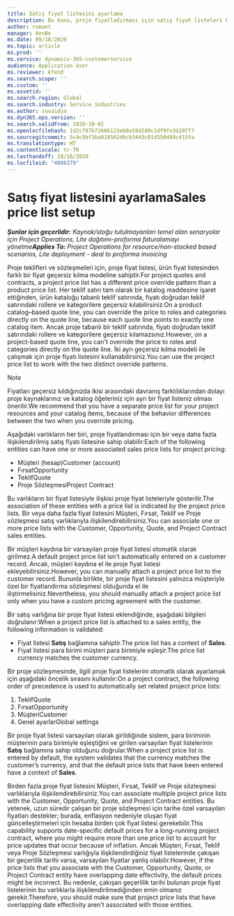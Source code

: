 ```yaml
---
title: Satış fiyat listesini ayarlama
description: Bu konu, proje fiyatladırması için satış fiyat listeleri hakkında bilgi sağlar.
author: rumant
manager: AnnBe
ms.date: 09/18/2020
ms.topic: article
ms.prod: ''
ms.service: dynamics-365-customerservice
audience: Application User
ms.reviewer: kfend
ms.search.scope: ''
ms.custom: ''
ms.assetid: ''
ms.search.region: Global
ms.search.industry: Service industries
ms.author: suvaidya
ms.dyn365.ops.version: ''
ms.search.validFrom: 2020-10-01
ms.openlocfilehash: 1d2c797b72666123eb0a18d2d0c1df9fe3d207f7
ms.sourcegitcommit: 5c4c9bf3ba018562d6cb3443c01d550489c415fa
ms.translationtype: HT
ms.contentlocale: tr-TR
ms.lasthandoff: 10/16/2020
ms.locfileid: "4086379"
---
```

# <a name="sales-price-list-setup"></a><span data-ttu-id="f545d-103">Satış fiyat listesini ayarlama</span><span class="sxs-lookup"><span data-stu-id="f545d-103">Sales price list setup</span></span>

<span data-ttu-id="f545d-104">_**Şunlar için geçerlidir:** Kaynak/stoğu tutulmayanları temel alan senaryolar için Project Operations, Lite dağıtımı-proforma faturalamayı yönetme_</span><span class="sxs-lookup"><span data-stu-id="f545d-104">_**Applies To:** Project Operations for resource/non-stocked based scenarios, Lite deployment - deal to proforma invoicing_</span></span>

<span data-ttu-id="f545d-105">Proje teklifleri ve sözleşmeleri için, proje fiyat listesi, ürün fiyat listesinden farklı bir fiyat geçersiz kılma modeline sahiptir.</span><span class="sxs-lookup"><span data-stu-id="f545d-105">For project quotes and contracts, a project price list has a different price override pattern than a product price list.</span></span> <span data-ttu-id="f545d-106">Her teklif satırı tam olarak bir katalog maddesine işaret ettiğinden, ürün kataloğu tabanlı teklif satırında, fiyatı doğrudan teklif satırındaki rollere ve kategorilere geçersiz kılabilirsiniz.</span><span class="sxs-lookup"><span data-stu-id="f545d-106">On a product catalog–based quote line, you can override the price to roles and categories directly on the quote line, because each quote line points to exactly one catalog item.</span></span> <span data-ttu-id="f545d-107">Ancak proje tabanlı bir teklif satırında, fiyatı doğrudan teklif satırındaki rollere ve kategorilere geçersiz kılamazsınız.</span><span class="sxs-lookup"><span data-stu-id="f545d-107">However, on a project-based quote line, you can't override the price to roles and categories directly on the quote line.</span></span> <span data-ttu-id="f545d-108">İki ayrı geçersiz kılma modeli ile çalışmak için proje fiyatı listesini kullanabilirsiniz.</span><span class="sxs-lookup"><span data-stu-id="f545d-108">You can use the project price list to work with the two distinct override patterns.</span></span>

> [!NOTE]
> <span data-ttu-id="f545d-109">Fiyatları geçersiz kıldığınızda ikisi arasındaki davranış farklılıklarından dolayı proje kaynaklarınız ve katalog öğeleriniz için ayrı bir fiyat listeniz olması önerilir.</span><span class="sxs-lookup"><span data-stu-id="f545d-109">We recommend that you have a separate price list for your project resources and your catalog items, because of the behavior differences between the two when you override pricing.</span></span>

<span data-ttu-id="f545d-110">Aşağıdaki varlıkların her biri, proje fiyatlandırması için bir veya daha fazla ilişkilendirilmiş satış fiyatı listesine sahip olabilir:</span><span class="sxs-lookup"><span data-stu-id="f545d-110">Each of the following entities can have one or more associated sales price lists for project pricing:</span></span>

- <span data-ttu-id="f545d-111">Müşteri (hesap)</span><span class="sxs-lookup"><span data-stu-id="f545d-111">Customer (account)</span></span> 
- <span data-ttu-id="f545d-112">Fırsat</span><span class="sxs-lookup"><span data-stu-id="f545d-112">Opportunity</span></span> 
- <span data-ttu-id="f545d-113">Teklif</span><span class="sxs-lookup"><span data-stu-id="f545d-113">Quote</span></span> 
- <span data-ttu-id="f545d-114">Proje Sözleşmesi</span><span class="sxs-lookup"><span data-stu-id="f545d-114">Project Contract</span></span>

<span data-ttu-id="f545d-115">Bu varlıkların bir fiyat listesiyle ilişkisi proje fiyat listeleriyle gösterilir.</span><span class="sxs-lookup"><span data-stu-id="f545d-115">The association of these entities with a price list is indicated by the project price lists.</span></span> <span data-ttu-id="f545d-116">Bir veya daha fazla fiyat listesini Müşteri, Fırsat, Teklif ve Proje sözleşmesi satış varlıklarıyla ilişkilendirebilirsiniz.</span><span class="sxs-lookup"><span data-stu-id="f545d-116">You can associate one or more price lists with the Customer, Opportunity, Quote, and Project Contract sales entities.</span></span>

<span data-ttu-id="f545d-117">Bir müşteri kaydına bir varsayılan proje fiyat listesi otomatik olarak girilmez.</span><span class="sxs-lookup"><span data-stu-id="f545d-117">A default project price list isn't automatically entered on a customer record.</span></span> <span data-ttu-id="f545d-118">Ancak, müşteri kaydına el ile proje fiyat listesi ekleyebilirsiniz.</span><span class="sxs-lookup"><span data-stu-id="f545d-118">However, you can manually attach a project price list to the customer record.</span></span> <span data-ttu-id="f545d-119">Bununla birlikte, bir proje fiyat listesini yalnızca müşteriyle özel bir fiyatlandırma sözleşmesi olduğunda el ile iliştirmelisiniz.</span><span class="sxs-lookup"><span data-stu-id="f545d-119">Nevertheless, you should manually attach a project price list only when you have a custom pricing agreement with the customer.</span></span> 

<span data-ttu-id="f545d-120">Bir satış varlığına bir proje fiyat listesi eklendiğinde, aşağıdaki bilgileri doğrulanır:</span><span class="sxs-lookup"><span data-stu-id="f545d-120">When a project price list is attached to a sales entity, the following information is validated:</span></span>

- <span data-ttu-id="f545d-121">Fiyat listesi **Satış** bağlamına sahiptir.</span><span class="sxs-lookup"><span data-stu-id="f545d-121">The price list has a context of **Sales**.</span></span> 
- <span data-ttu-id="f545d-122">Fiyat listesi para birimi müşteri para birimiyle eşleşir.</span><span class="sxs-lookup"><span data-stu-id="f545d-122">The price list currency matches the customer currency.</span></span> 

<span data-ttu-id="f545d-123">Bir proje sözleşmesinde, ilgili proje fiyat listelerini otomatik olarak ayarlamak için aşağıdaki öncelik sırasını kullanılır:</span><span class="sxs-lookup"><span data-stu-id="f545d-123">On a project contract, the following order of precedence is used to automatically set related project price lists:</span></span>

1. <span data-ttu-id="f545d-124">Teklif</span><span class="sxs-lookup"><span data-stu-id="f545d-124">Quote</span></span>
2. <span data-ttu-id="f545d-125">Fırsat</span><span class="sxs-lookup"><span data-stu-id="f545d-125">Opportunity</span></span>
3. <span data-ttu-id="f545d-126">Müşteri</span><span class="sxs-lookup"><span data-stu-id="f545d-126">Customer</span></span> 
4. <span data-ttu-id="f545d-127">Genel ayarlar</span><span class="sxs-lookup"><span data-stu-id="f545d-127">Global settings</span></span> 

<span data-ttu-id="f545d-128">Bir proje fiyat listesi varsayılan olarak girildiğinde sistem, para biriminin müşterinin para birimiyle eşleştiğini ve girilen varsayılan fiyat listelerinin **Satış** bağlamına sahip olduğunu doğrular.</span><span class="sxs-lookup"><span data-stu-id="f545d-128">When a project price list is entered by default, the system validates that the currency matches the customer’s currency, and that the default price lists that have been entered have a context of **Sales**.</span></span>

<span data-ttu-id="f545d-129">Birden fazla proje fiyat listesini Müşteri, Fırsat, Teklif ve Proje sözleşmesi varlıklarıyla ilişkilendirebilirsiniz.</span><span class="sxs-lookup"><span data-stu-id="f545d-129">You can associate multiple project price lists with the Customer, Opportunity, Quote, and Project Contract entities.</span></span> <span data-ttu-id="f545d-130">Bu yetenek, uzun süredir çalışan bir proje sözleşmesi için tarihe özel varsayılan fiyatları destekler; burada, enflasyon nedeniyle oluşan fiyat güncelleştirmeleri için hesaba birden çok fiyat listesi gerekebilir.</span><span class="sxs-lookup"><span data-stu-id="f545d-130">This capability supports date-specific default prices for a long-running project contract, where you might require more than one price list to account for price updates that occur because of inflation.</span></span> <span data-ttu-id="f545d-131">Ancak Müşteri, Fırsat, Teklif veya Proje Sözleşmesi varlığıyla ilişkilendirdiğiniz fiyat listelerinde çakışan bir geçerlilik tarihi varsa, varsayılan fiyatlar yanlış olabilir.</span><span class="sxs-lookup"><span data-stu-id="f545d-131">However, if the price lists that you associate with the Customer, Opportunity, Quote, or Project Contract entity have overlapping date effectivity, the default prices might be incorrect.</span></span> <span data-ttu-id="f545d-132">Bu nedenle, çakışan geçerlilik tarihi bulunan proje fiyat listelerinin bu varlıklarla ilişkilendirilmediğinden emin olmanız gerekir.</span><span class="sxs-lookup"><span data-stu-id="f545d-132">Therefore, you should make sure that project price lists that have overlapping date effectivity aren't associated with those entities.</span></span>
